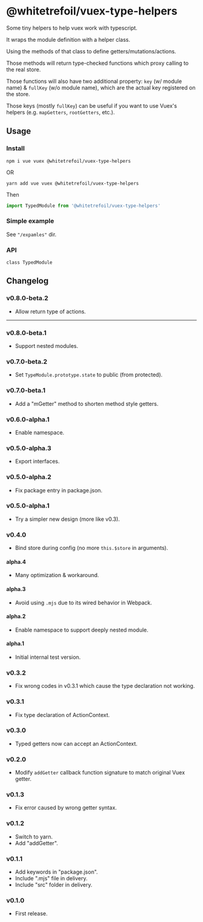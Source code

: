 @whitetrefoil/vuex-type-helpers
===============================

Some tiny helpers to help vuex work with typescript.

It wraps the module definition with a helper class.

Using the methods of that class to define getters/mutations/actions.

Those methods will return type-checked functions
which proxy calling to the real store.

Those functions will also have two additional property:
`key` (w/ module name) & `fullKey` (w/o module name),
which are the actual key registered on the store.

Those keys (mostly `fullKey`) can be useful
if you want to use Vuex's helpers (e.g. `mapGetters`, `rootGetters`, etc.).

Usage
-----

### Install

```
npm i vue vuex @whitetrefoil/vuex-type-helpers
```
OR
```
yarn add vue vuex @whitetrefoil/vuex-type-helpers
```
Then
```ts
import TypedModule from '@whitetrefoil/vuex-type-helpers'
```

### Simple example

See `"/expamles"` dir.

### API

```
class TypedModule
```

Changelog
---------

### v0.8.0-beta.2

* Allow return type of actions.
---------

### v0.8.0-beta.1

* Support nested modules.

### v0.7.0-beta.2

* Set `TypeModule.prototype.state` to public (from protected).

### v0.7.0-beta.1

* Add a "mGetter" method to shorten method style getters.

### v0.6.0-alpha.1

* Enable namespace.

### v0.5.0-alpha.3

* Export interfaces.

### v0.5.0-alpha.2

* Fix package entry in package.json.

### v0.5.0-alpha.1

* Try a simpler new design (more like v0.3).

### v0.4.0

* Bind store during config (no more `this.$store` in arguments).

#### alpha.4

* Many optimization & workaround.

#### alpha.3

* Avoid using `.mjs` due to its wired behavior in Webpack.

#### alpha.2

* Enable namespace to support deeply nested module.

#### alpha.1

* Initial internal test version.

### v0.3.2

* Fix wrong codes in v0.3.1 which cause the type declaration not working.

### v0.3.1

* Fix type declaration of ActionContext.

### v0.3.0

* Typed getters now can accept an ActionContext.

### v0.2.0

* Modify `addGetter` callback function signature to match original Vuex getter.

### v0.1.3

* Fix error caused by wrong getter syntax.

### v0.1.2

* Switch to yarn.
* Add "addGetter".

### v0.1.1

* Add keywords in "package.json".
* Include ".mjs" file in delivery.
* Include "src" folder in delivery.

### v0.1.0

* First release.
